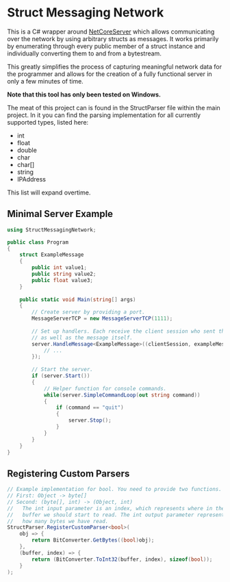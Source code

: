 # Struct Messaging Network 
This is a C# wrapper around [NetCoreServer](https://github.com/chronoxor/NetCoreServer) which allows communicating over the network by using arbitrary structs as messages. It works primarily by enumerating through every public member of a struct instance and individually converting them to and from a bytestream.

This greatly simplifies the process of capturing meaningful network data for the programmer and allows for the creation of a fully functional server in only a few minutes of time.

**Note that this tool has only been tested on Windows.**

The meat of this project can is found in the StructParser file within the main project. In it you can find the parsing implementation for all currently supported types, listed here:

* int
* float
* double
* char
* char[]
* string
* IPAddress

This list will expand overtime.

## Minimal Server Example
```c#
using StructMessagingNetwork;

public class Program
{
    struct ExampleMessage
    {
        public int value1;
        public string value2;
        public float value3;
    }
    
    public static void Main(string[] args)
    {
        // Create server by providing a port.
        MessageServerTCP = new MessageServerTCP(1111);
        
        // Set up handlers. Each receive the client session who sent the message 
        // as well as the message itself.
        server.HandleMessage<ExampleMessage>((clientSession, exampleMessage) => {
            // ...
        });
        
        // Start the server.
        if (server.Start())
        {
            // Helper function for console commands.
            while(server.SimpleCommandLoop(out string command))
            {
                if (command == "quit")
                {
                    server.Stop();
                }
            }
        }
    }
}
```

## Registering Custom Parsers
```c#
// Example implementation for bool. You need to provide two functions.
// First: Object -> byte[]
// Second: (byte[], int) -> (Object, int)
//   The int input parameter is an index, which represents where in the
//   buffer we should start to read. The int output parameter represents
//   how many bytes we have read.
StructParser.RegisterCustomParser<bool>(
	obj => {
		return BitConverter.GetBytes((bool)obj);
	},
	(buffer, index) => {
		return (BitConverter.ToInt32(buffer, index), sizeof(bool));
	}
);
```
